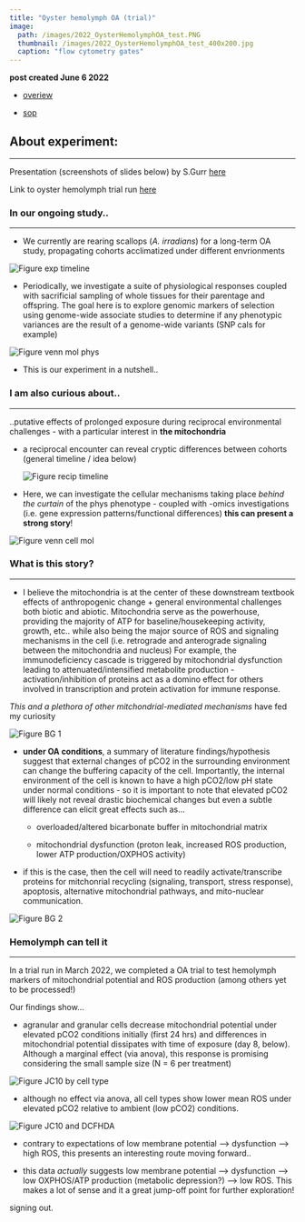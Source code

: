 ```yaml
---
title: "Oyster hemolymph OA (trial)"
image:
  path: /images/2022_OysterHemolymphOA_test.PNG
  thumbnail: /images/2022_OysterHemolymphOA_test_400x200.jpg
  caption: "flow cytometry gates"
---
```


**post created June 6 2022**

 *  [overiew](https://samgurr.github.io/processing,/analysis/2022/06/06/Oyster-hemolymph-continued.html)

 * [sop](https://samgurr.github.io/protocol/2022/03/15/Hemolymph-physiology-flow-cytometry-protocol.html)



## <a name="About experiment"></a> **About experiment**:
---------
Presentation (screenshots of slides below) by S.Gurr [here](https://drive.google.com/drive/folders/1md80eUd5zifJS1w9ZBPENu_iqghCkbac)

Link to oyster hemolymph trial run [here](https://github.com/SamGurr/SamJGurr_Lab_Notebook/blob/master/_posts/2022-03-24-Oyster-hemolymph-flow-cytometry.md)


### In our ongoing study..

-----

- We currently are rearing scallops (*A. irradians*) for a long-term OA study, propagating cohorts acclimatized under different envrionments


![Figure exp timeline](https://samgurr.github.io/images/MitochondriaPres_exp_timeline.PNG)

- Periodically, we investigate a suite of physiological responses coupled with sacrificial sampling of whole tissues for their parentage and offspring. The goal here is to explore genomic markers of selection using genome-wide associate studies to determine if any phenotypic variances are the result of a genome-wide variants (SNP cals for example)


![Figure venn mol phys](https://samgurr.github.io/images/MitochondriaPres_venn_mol_phys.PNG)


- This is our experiment in a nutshell..



### I am also curious about..
-----

..putative effects of prolonged exposure during reciprocal environmental challenges - with a particular interest in **the mitochondria**

- a reciprocal encounter can reveal cryptic differences between cohorts (general timeline / idea below)

	![Figure recip timeline](https://samgurr.github.io/images/MitochondriaPres_exp_timeline_recip.PNG "exp_time_recip")

- Here, we can investigate the cellular mechanisms taking place *behind the curtain* of the phys phenotype - coupled with -omics investigations (i.e. gene expression patterns/functional differences) **this can present a strong story**!

![Figure venn cell mol](https://samgurr.github.io/images/MitochondriaPres_venn_cell_mol.PNG "cell mol")


### What is this story?
-----


- I believe the mitochondria is at the center of these downstream textbook effects of anthropogenic change + general environmental challenges both biotic and abiotic.
Mitochondria serve as the powerhouse, providing the majority of ATP for baseline/housekeeping activity, growth, etc.. while also being the major source of ROS and signaling mechanisms in the cell (i.e. retrograde and anterograde signaling between the mitochondria and nucleus)
For example, the immunodeficiency cascade is triggered by mitochondrial dysfunction leading to attenuated/intensified metabolite production - activation/inhibition of proteins act as a domino effect for others involved in transcription and protein activation for immune response.

*This and a plethora of other mitchondrial-mediated mechanisms* have fed my curiosity

![Figure BG 1](https://samgurr.github.io/images/MitochondriaPres_background_1.PNG "background")


- **under OA conditions**, a summary of literature findings/hypothesis suggest that external changes of pCO2 in the surrounding environment can change the buffering capacity of the cell. Importantly, the internal environment of the cell is known to have a high pCO2/low pH state under normal conditions -
so it is important to note that elevated pCO2 will likely not reveal drastic biochemical changes but even a subtle difference can elicit great effects such as...

	* overloaded/altered bicarbonate buffer in mitochondrial matrix

	* mitochondrial dysfunction (proton leak, increased ROS production, lower ATP production/OXPHOS activity)

- if this is the case, then the cell will need to readily activate/transcribe proteins for mitchonrial recycling (signaling, transport, stress response), apoptosis, alternative mitochondrial pathways, and mito-nuclear communication.

![Figure BG 2](https://samgurr.github.io/images/MitochondriaPres_background_2.PNG "background")


### Hemolymph can tell it
-----

In a trial run in March 2022, we completed a OA trial to test hemolymph markers of mitochondrial potential and ROS production (among others yet to be processed!)

Our findings show...

* agranular and granular cells decrease mitochondrial potential under elevated pCO2 conditions initially (first 24 hrs) and differences in mitochondrial potential dissipates with time of exposure (day 8, below). Although a marginal effect (via anova), this response  is promising considering the small sample size (N = 6 per treatment)

![Figure JC10 by cell type](https://samgurr.github.io/images/Flow_cy_Mit_Pot_celltype.png "Flow_cy_Mit_Pot_celltype")


* although no effect via anova, all cell types show lower mean ROS under elevated pCO2 relative to ambient (low pCO2) conditions.


![Figure JC10 and DCFHDA](https://samgurr.github.io/images/Flow_cy_Day8_Mit_ROS.PNG "fig mitochondrial pot and ROS")

-  contrary to expectations of low membrane potential --> dysfunction --> high ROS, this presents an interesting route moving forward..

- this data *actually* suggests low membrane potential --> dysfunction --> low OXPHOS/ATP production (metabolic depression?) --> low ROS. This makes a lot of sense and it a great jump-off point for further exploration!

signing out.
